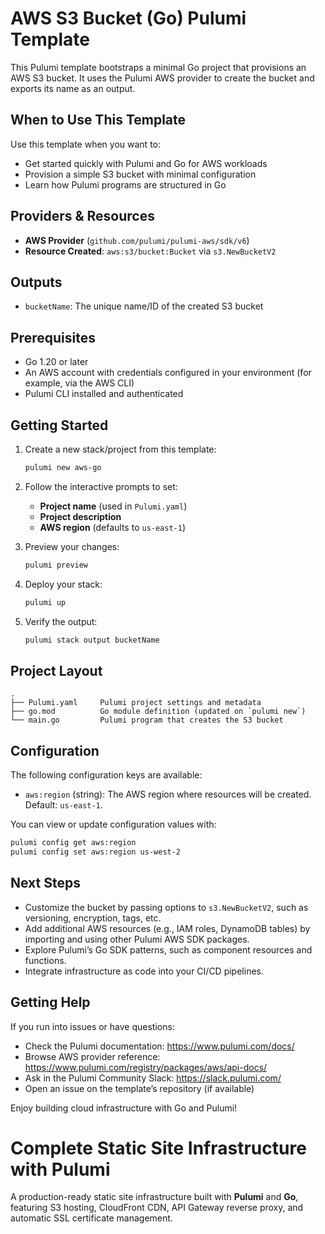  # AWS S3 Bucket (Go) Pulumi Template

 This Pulumi template bootstraps a minimal Go project that provisions an AWS S3 bucket.
 It uses the Pulumi AWS provider to create the bucket and exports its name as an output.

 ## When to Use This Template

 Use this template when you want to:
 - Get started quickly with Pulumi and Go for AWS workloads
 - Provision a simple S3 bucket with minimal configuration
 - Learn how Pulumi programs are structured in Go

 ## Providers & Resources

- **AWS Provider** (`github.com/pulumi/pulumi-aws/sdk/v6`)
- **Resource Created**: `aws:s3/bucket:Bucket` via `s3.NewBucketV2`

 ## Outputs

- `bucketName`: The unique name/ID of the created S3 bucket

 ## Prerequisites

- Go 1.20 or later
- An AWS account with credentials configured in your environment (for example, via the AWS CLI)
- Pulumi CLI installed and authenticated

 ## Getting Started

 1. Create a new stack/project from this template:
    ```bash
    pulumi new aws-go
    ```

 2. Follow the interactive prompts to set:
    - **Project name** (used in `Pulumi.yaml`)
    - **Project description**
    - **AWS region** (defaults to `us-east-1`)

 3. Preview your changes:
    ```bash
    pulumi preview
    ```

 4. Deploy your stack:
    ```bash
    pulumi up
    ```

 5. Verify the output:
    ```bash
    pulumi stack output bucketName
    ```

 ## Project Layout

    .
    ├── Pulumi.yaml     Pulumi project settings and metadata
    ├── go.mod          Go module definition (updated on `pulumi new`)
    └── main.go         Pulumi program that creates the S3 bucket

 ## Configuration

 The following configuration keys are available:

 - `aws:region` (string): The AWS region where resources will be created. Default: `us-east-1`.

 You can view or update configuration values with:
```bash
pulumi config get aws:region
pulumi config set aws:region us-west-2
```

 ## Next Steps

 - Customize the bucket by passing options to `s3.NewBucketV2`, such as versioning, encryption, tags, etc.
 - Add additional AWS resources (e.g., IAM roles, DynamoDB tables) by importing and using other Pulumi AWS SDK packages.
 - Explore Pulumi’s Go SDK patterns, such as component resources and functions.
 - Integrate infrastructure as code into your CI/CD pipelines.

 ## Getting Help

 If you run into issues or have questions:
 - Check the Pulumi documentation: https://www.pulumi.com/docs/
 - Browse AWS provider reference: https://www.pulumi.com/registry/packages/aws/api-docs/
 - Ask in the Pulumi Community Slack: https://slack.pulumi.com/
 - Open an issue on the template’s repository (if available)

 Enjoy building cloud infrastructure with Go and Pulumi!



 # Complete Static Site Infrastructure with Pulumi

A production-ready static site infrastructure built with **Pulumi** and **Go**, featuring S3 hosting, CloudFront CDN, API Gateway reverse proxy, and automatic SSL certificate management.